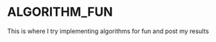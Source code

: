 ALGORITHM_FUN
=============

This is where I try implementing algorithms for fun and post my results
